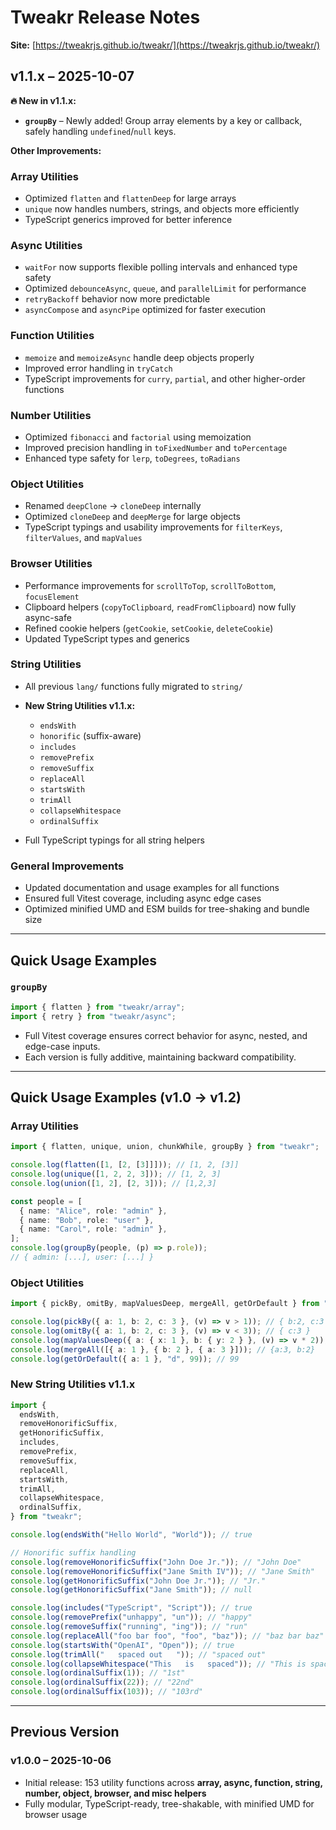 # Tweakr Release Notes

**Site:** [https://tweakrjs.github.io/tweakr/](https://tweakrjs.github.io/tweakr/)

## v1.1.x – 2025-10-07

**🔥 New in v1.1.x:**

- **`groupBy`** – Newly added! Group array elements by a key or callback, safely handling `undefined`/`null` keys.

**Other Improvements:**

### Array Utilities

- Optimized `flatten` and `flattenDeep` for large arrays
- `unique` now handles numbers, strings, and objects more efficiently
- TypeScript generics improved for better inference

### Async Utilities

- `waitFor` now supports flexible polling intervals and enhanced type safety
- Optimized `debounceAsync`, `queue`, and `parallelLimit` for performance
- `retryBackoff` behavior now more predictable
- `asyncCompose` and `asyncPipe` optimized for faster execution

### Function Utilities

- `memoize` and `memoizeAsync` handle deep objects properly
- Improved error handling in `tryCatch`
- TypeScript improvements for `curry`, `partial`, and other higher-order functions

### Number Utilities

- Optimized `fibonacci` and `factorial` using memoization
- Improved precision handling in `toFixedNumber` and `toPercentage`
- Enhanced type safety for `lerp`, `toDegrees`, `toRadians`

### Object Utilities

- Renamed `deepClone` → `cloneDeep` internally
- Optimized `cloneDeep` and `deepMerge` for large objects
- TypeScript typings and usability improvements for `filterKeys`, `filterValues`, and `mapValues`

### Browser Utilities

- Performance improvements for `scrollToTop`, `scrollToBottom`, `focusElement`
- Clipboard helpers (`copyToClipboard`, `readFromClipboard`) now fully async-safe
- Refined cookie helpers (`getCookie`, `setCookie`, `deleteCookie`)
- Updated TypeScript types and generics

### String Utilities

- All previous `lang/` functions fully migrated to `string/`
- **New String Utilities v1.1.x:**

  - `endsWith`
  - `honorific` (suffix-aware)
  - `includes`
  - `removePrefix`
  - `removeSuffix`
  - `replaceAll`
  - `startsWith`
  - `trimAll`
  - `collapseWhitespace`
  - `ordinalSuffix`

- Full TypeScript typings for all string helpers

### General Improvements

- Updated documentation and usage examples for all functions
- Ensured full Vitest coverage, including async edge cases
- Optimized minified UMD and ESM builds for tree-shaking and bundle size

---

## Quick Usage Examples

### `groupBy`

```ts
import { flatten } from "tweakr/array";
import { retry } from "tweakr/async";
```

- Full Vitest coverage ensures correct behavior for async, nested, and edge-case inputs.
- Each version is fully additive, maintaining backward compatibility.

---

## Quick Usage Examples (v1.0 → v1.2)

### Array Utilities

```ts
import { flatten, unique, union, chunkWhile, groupBy } from "tweakr";

console.log(flatten([1, [2, [3]]])); // [1, 2, [3]]
console.log(unique([1, 2, 2, 3])); // [1, 2, 3]
console.log(union([1, 2], [2, 3])); // [1,2,3]

const people = [
  { name: "Alice", role: "admin" },
  { name: "Bob", role: "user" },
  { name: "Carol", role: "admin" },
];
console.log(groupBy(people, (p) => p.role));
// { admin: [...], user: [...] }
```

### Object Utilities

```ts
import { pickBy, omitBy, mapValuesDeep, mergeAll, getOrDefault } from "tweakr";

console.log(pickBy({ a: 1, b: 2, c: 3 }, (v) => v > 1)); // { b:2, c:3 }
console.log(omitBy({ a: 1, b: 2, c: 3 }, (v) => v < 3)); // { c:3 }
console.log(mapValuesDeep({ a: { x: 1 }, b: { y: 2 } }, (v) => v * 2)); // { a:{x:2}, b:{y:4} }
console.log(mergeAll([{ a: 1 }, { b: 2 }, { a: 3 }])); // {a:3, b:2}
console.log(getOrDefault({ a: 1 }, "d", 99)); // 99
```

### New String Utilities v1.1.x

```ts
import {
  endsWith,
  removeHonorificSuffix,
  getHonorificSuffix,
  includes,
  removePrefix,
  removeSuffix,
  replaceAll,
  startsWith,
  trimAll,
  collapseWhitespace,
  ordinalSuffix,
} from "tweakr";

console.log(endsWith("Hello World", "World")); // true

// Honorific suffix handling
console.log(removeHonorificSuffix("John Doe Jr.")); // "John Doe"
console.log(removeHonorificSuffix("Jane Smith IV")); // "Jane Smith"
console.log(getHonorificSuffix("John Doe Jr.")); // "Jr."
console.log(getHonorificSuffix("Jane Smith")); // null

console.log(includes("TypeScript", "Script")); // true
console.log(removePrefix("unhappy", "un")); // "happy"
console.log(removeSuffix("running", "ing")); // "run"
console.log(replaceAll("foo bar foo", "foo", "baz")); // "baz bar baz"
console.log(startsWith("OpenAI", "Open")); // true
console.log(trimAll("   spaced out   ")); // "spaced out"
console.log(collapseWhitespace("This   is   spaced")); // "This is spaced"
console.log(ordinalSuffix(1)); // "1st"
console.log(ordinalSuffix(22)); // "22nd"
console.log(ordinalSuffix(103)); // "103rd"
```

---

## Previous Version

### v1.0.0 – 2025-10-06

- Initial release: 153 utility functions across **array, async, function, string, number, object, browser, and misc helpers**
- Fully modular, TypeScript-ready, tree-shakable, with minified UMD for browser usage
